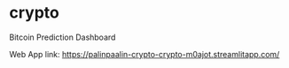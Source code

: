 # crypto
Bitcoin Prediction Dashboard

Web App link: https://palinpaalin-crypto-crypto-m0ajot.streamlitapp.com/
